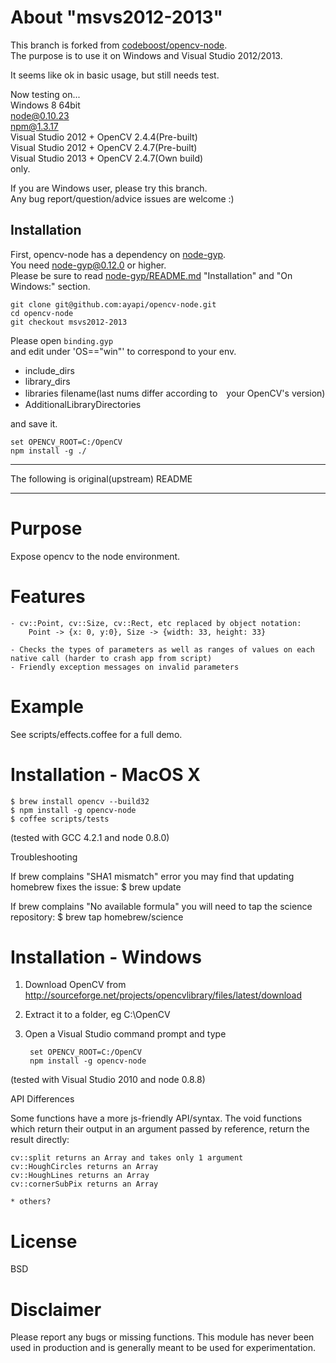 About "msvs2012-2013"
=================
This branch is forked from [codeboost/opencv-node](https://github.com/codeboost/opencv-node).  
The purpose is to use it on Windows and Visual Studio 2012/2013.

It seems like ok in basic usage, but still needs test.

Now testing on...  
Windows 8 64bit  
node@0.10.23  
npm@1.3.17  
Visual Studio 2012 + OpenCV 2.4.4(Pre-built)  
Visual Studio 2012 + OpenCV 2.4.7(Pre-built)  
Visual Studio 2013 + OpenCV 2.4.7(Own build)  
only.

If you are Windows user, please try this branch.  
Any bug report/question/advice issues are welcome :)

## Installation

First, opencv-node has a dependency on [node-gyp](https://github.com/TooTallNate/node-gyp).  
You need node-gyp@0.12.0 or higher.  
Please be sure to read [node-gyp/README.md](https://github.com/TooTallNate/node-gyp#installation) "Installation" and "On Windows:" section.

```
git clone git@github.com:ayapi/opencv-node.git
cd opencv-node
git checkout msvs2012-2013
```

Please open `binding.gyp`  
and edit under 'OS=="win"' to correspond to your env.

- include_dirs
- library_dirs
- libraries filename(last nums differ according to　your OpenCV's version)
- AdditionalLibraryDirectories

and save it.

```
set OPENCV_ROOT=C:/OpenCV
npm install -g ./
```

---------------------------------------------------

The following is original(upstream) README

---------------------------------------------------

Purpose
=======
Expose opencv to the node environment.

Features
========
	
	- cv::Point, cv::Size, cv::Rect, etc replaced by object notation:
		Point -> {x: 0, y:0}, Size -> {width: 33, height: 33}

	- Checks the types of parameters as well as ranges of values on each native call (harder to crash app from script)
	- Friendly exception messages on invalid parameters 

Example
=======

See scripts/effects.coffee for a full demo.


Installation - MacOS X 
=======================

	$ brew install opencv --build32
	$ npm install -g opencv-node
	$ coffee scripts/tests

(tested with GCC 4.2.1 and node 0.8.0)

Troubleshooting

If brew complains "SHA1 mismatch" error you may find that updating homebrew fixes the issue:
  $ brew update

If brew complains "No available formula" you will need to tap the science repository:
  $ brew tap homebrew/science

Installation - Windows 
=======================
1. Download OpenCV from http://sourceforge.net/projects/opencvlibrary/files/latest/download
2. Extract it to a folder, eg C:\OpenCV
3. Open a Visual Studio command prompt and type

		set OPENCV_ROOT=C:/OpenCV
		npm install -g opencv-node

(tested with Visual Studio 2010 and node 0.8.8)

API Differences

Some functions have a more js-friendly API/syntax. 
The void functions which return their output in an argument passed by reference, return the result directly:

	cv::split returns an Array and takes only 1 argument
	cv::HoughCircles returns an Array
	cv::HoughLines returns an Array
	cv::cornerSubPix returns an Array

	* others?

License
=======
BSD

Disclaimer
==========

Please report any bugs or missing functions. This module has never been used in production and is generally 
meant to be used for experimentation. 

